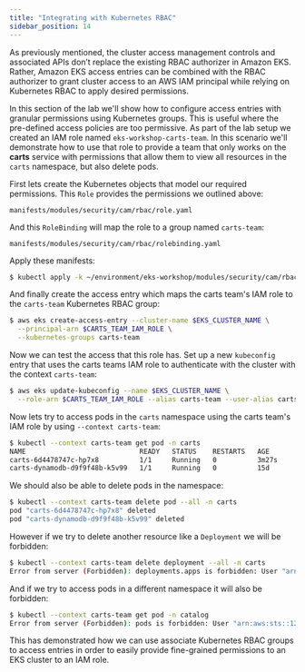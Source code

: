 ```yaml
---
title: "Integrating with Kubernetes RBAC"
sidebar_position: 14
---
```


As previously mentioned, the cluster access management controls and associated APIs don’t replace the existing RBAC authorizer in Amazon EKS. Rather, Amazon EKS access entries can be combined with the RBAC authorizer to grant cluster access to an AWS IAM principal while relying on Kubernetes RBAC to apply desired permissions.

In this section of the lab we'll show how to configure access entries with granular permissions using Kubernetes groups. This is useful where the pre-defined access policies are too permissive. As part of the lab setup we created an IAM role named `eks-workshop-carts-team`. In this scenario we'll demonstrate how to use that role to provide a team that only works on the **carts** service with permissions that allow them to view all resources in the `carts` namespace, but also delete pods.

First lets create the Kubernetes objects that model our required permissions. This `Role` provides the permissions we outlined above:

```file
manifests/modules/security/cam/rbac/role.yaml
```

And this `RoleBinding` will map the role to a group named `carts-team`:

```file
manifests/modules/security/cam/rbac/rolebinding.yaml
```

Apply these manifests:

```bash
$ kubectl apply -k ~/environment/eks-workshop/modules/security/cam/rbac
```

And finally create the access entry which maps the carts team's IAM role to the `carts-team` Kubernetes RBAC group:

```bash
$ aws eks create-access-entry --cluster-name $EKS_CLUSTER_NAME \
  --principal-arn $CARTS_TEAM_IAM_ROLE \
  --kubernetes-groups carts-team
```

Now we can test the access that this role has. Set up a new `kubeconfig` entry that uses the carts teams IAM role to authenticate with the cluster with the context `carts-team`:

```bash
$ aws eks update-kubeconfig --name $EKS_CLUSTER_NAME \
  --role-arn $CARTS_TEAM_IAM_ROLE --alias carts-team --user-alias carts-team
```

Now lets try to access pods in the `carts` namespace using the carts team's IAM role by using `--context carts-team`:

```bash
$ kubectl --context carts-team get pod -n carts
NAME                            READY   STATUS    RESTARTS   AGE
carts-6d4478747c-hp7x8          1/1     Running   0          3m27s
carts-dynamodb-d9f9f48b-k5v99   1/1     Running   0          15d
```

We should also be able to delete pods in the namespace:

```bash
$ kubectl --context carts-team delete pod --all -n carts
pod "carts-6d4478747c-hp7x8" deleted
pod "carts-dynamodb-d9f9f48b-k5v99" deleted
```

However if we try to delete another resource like a `Deployment` we will be forbidden:

```bash
$ kubectl --context carts-team delete deployment --all -n carts
Error from server (Forbidden): deployments.apps is forbidden: User "arn:aws:sts::123456789012:assumed-role/eks-workshop-carts-team/EKSGetTokenAuth" cannot list resource "deployments" in API group "apps" in the namespace "carts"
```

And if we try to access pods in a different namespace it will also be forbidden:

```bash
$ kubectl --context carts-team get pod -n catalog
Error from server (Forbidden): pods is forbidden: User "arn:aws:sts::123456789012:assumed-role/eks-workshop-carts-team/EKSGetTokenAuth" cannot list resource "pods" in API group "" in the namespace "catalog"
```

This has demonstrated how we can use associate Kubernetes RBAC groups to access entries in order to easily provide fine-grained permissions to an EKS cluster to an IAM role.
